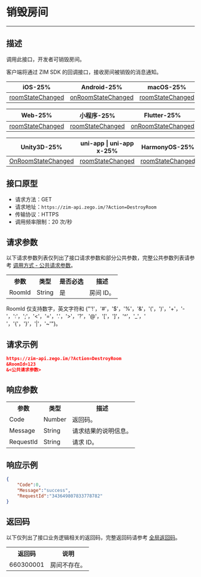 
# 销毁房间

- - -

## 描述

调用此接口，开发者可销毁房间。

客户端将通过 ZIM SDK 的回调接口，接收房间被销毁的消息通知。

| iOS-25% | Android-25% | macOS-25% | Windows-25% |
|-----|---------|--------|---------|
| [roomStateChanged](https://doc-zh.zego.im/article/api?doc=zim_API~objective-c_ios~protocol~ZIMEventHandler#zim-room-state-changed-event-extended-data) | [onRoomStateChanged](https://doc-zh.zego.im/article/api?doc=zim_API~java_android~class~ZIMEventHandler#on-room-state-changed) | [roomStateChanged](https://doc-zh.zego.im/article/api?doc=zim_API~objective-c_macos~protocol~ZIMEventHandler#zim-room-state-changed-event-extended-data) | [onRoomStateChanged](https://doc-zh.zego.im/article/api?doc=zim_API~cpp_windows~class~ZIMEventHandler#on-room-state-changed) |

| Web-25% | 小程序-25% | Flutter-25% | React Native-25% | 
|-----|---------|---------|---------|
| [roomStateChanged](https://doc-zh.zego.im/article/api?doc=zim_API~javascript_web~interface~ZIMEventHandler#room-state-changed) | [roomStateChanged](https://doc-zh.zego.im/article/api?doc=zim_API~javascript_wxxcx~interface~ZIMEventHandler#room-state-changed) | [onRoomStateChanged](https://pub.dev/documentation/zego_zim/latest/zego_zim/ZIMEventHandler/onRoomStateChanged.html) | [OnRoomStateChanged](https://doc-zh.zego.im/article/api?doc=zim_API~cs_unity3d~class~ZIMEventHandler#on-room-state-changed) |

| Unity3D-25% | uni-app \| uni-app x-25% | HarmonyOS-25% |
|---------|--------------|-----------|
| [OnRoomStateChanged](https://doc-zh.zego.im/article/api?doc=zim_API~cs_unity3d~class~ZIMEventHandler#on-room-state-changed) | [roomStateChanged](https://doc-zh.zego.im/article/api?doc=zim_API~javascript_uni-app~interface~ZIMEventHandler#room-state-changed) |[roomStateChanged](https://doc-zh.zego.im/article/api?doc=zim_API~javascript_harmony~interface~ZIMEventHandler#room-state-changed) |



## 接口原型

- 请求方法：GET
- 请求地址：`https://zim-api.zego.im/?Action=DestroyRoom`
- 传输协议：HTTPS
- 调用频率限制：20 次/秒

## 请求参数

以下请求参数列表仅列出了接口请求参数和部分公共参数，完整公共参数列表请参考 [调用方式 - 公共请求参数](/zim-server/accessing-server-apis#2-公共参数)。

<table>
  <tbody><tr>
    <th>参数</th>
    <th>类型</th>
    <th>是否必选</th>
    <th>描述</th>
  </tr>
  <tr>
    <td>RoomId</td>
    <td>String</td>
    <td>是</td>
    <td>房间 ID。</td>
  </tr>
</tbody></table>

<Note title="说明">

RoomId 仅支持数字，英文字符和 {"'!'，'#'，'$'，'%'，'&'，'('，')'，'+'，'-'，':'，';'，'<'，'='，'.'，'>'，'?'，'@'，'['，']'，'^'，'_'，' '，'{'，'}'，'|'，'~'"}。
</Note>

## 请求示例

```json
https://zim-api.zego.im/?Action=DestroyRoom
&RoomId=123
&<公共请求参数>
```

## 响应参数

<table>
  <tbody><tr>
    <th>参数</th>
    <th>类型</th>
    <th>描述</th>
  </tr>
  <tr>
    <td>Code</td>
    <td>Number</td>
    <td>返回码。</td>
  </tr>
  <tr>
    <td>Message</td>
    <td>String</td>
    <td>请求结果的说明信息。</td>
  </tr>
  <tr>
    <td>RequestId</td>
    <td>String</td>
    <td>请求 ID。</td>
  </tr>
</tbody></table>


## 响应示例

```json
{
    "Code":0,
    "Message":"success",
    "RequestId":"343649807833778782"
}
```


## 返回码

以下仅列出了接口业务逻辑相关的返回码，完整返回码请参考 [全局返回码](/zim-server/return-codes)。

<table>
<tbody><tr>
<th>返回码</th>
<th>说明</th>
</tr>
<tr>
<td>660300001</td>
<td>房间不存在。</td>
</tr>
</tbody>
</table>
